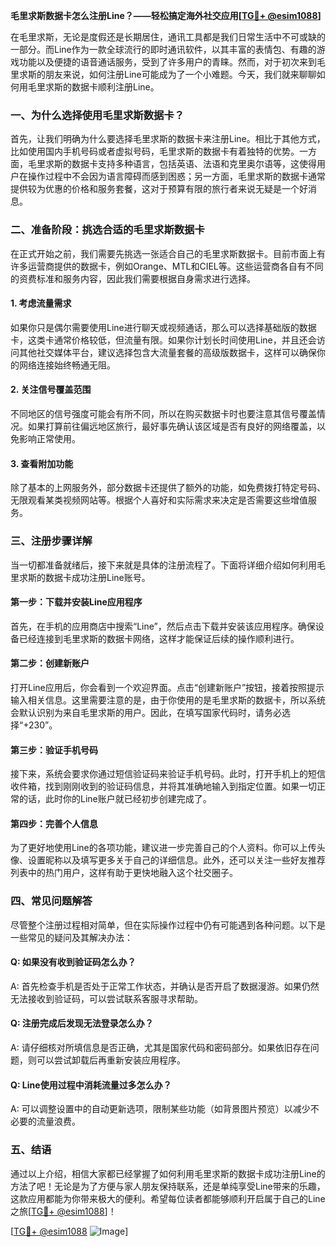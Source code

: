 **毛里求斯数据卡怎么注册Line？——轻松搞定海外社交应用[[TG💪+ @esim1088](https://t.me/s/esim1088)]**

在毛里求斯，无论是度假还是长期居住，通讯工具都是我们日常生活中不可或缺的一部分。而Line作为一款全球流行的即时通讯软件，以其丰富的表情包、有趣的游戏功能以及便捷的语音通话服务，受到了许多用户的青睐。然而，对于初次来到毛里求斯的朋友来说，如何注册Line可能成为了一个小难题。今天，我们就来聊聊如何用毛里求斯的数据卡顺利注册Line。

### 一、为什么选择使用毛里求斯数据卡？

首先，让我们明确为什么要选择毛里求斯的数据卡来注册Line。相比于其他方式，比如使用国内手机号码或者虚拟号码，毛里求斯的数据卡有着独特的优势。一方面，毛里求斯的数据卡支持多种语言，包括英语、法语和克里奥尔语等，这使得用户在操作过程中不会因为语言障碍而感到困惑；另一方面，毛里求斯的数据卡通常提供较为优惠的价格和服务套餐，这对于预算有限的旅行者来说无疑是一个好消息。

### 二、准备阶段：挑选合适的毛里求斯数据卡

在正式开始之前，我们需要先挑选一张适合自己的毛里求斯数据卡。目前市面上有许多运营商提供的数据卡，例如Orange、MTL和CIEL等。这些运营商各自有不同的资费标准和服务内容，因此我们需要根据自身需求进行选择。

#### 1. 考虑流量需求

如果你只是偶尔需要使用Line进行聊天或视频通话，那么可以选择基础版的数据卡，这类卡通常价格较低，但流量有限。如果你计划长时间使用Line，并且还会访问其他社交媒体平台，建议选择包含大流量套餐的高级版数据卡，这样可以确保你的网络连接始终畅通无阻。

#### 2. 关注信号覆盖范围

不同地区的信号强度可能会有所不同，所以在购买数据卡时也要注意其信号覆盖情况。如果打算前往偏远地区旅行，最好事先确认该区域是否有良好的网络覆盖，以免影响正常使用。

#### 3. 查看附加功能

除了基本的上网服务外，部分数据卡还提供了额外的功能，如免费拨打特定号码、无限观看某类视频网站等。根据个人喜好和实际需求来决定是否需要这些增值服务。

### 三、注册步骤详解

当一切都准备就绪后，接下来就是具体的注册流程了。下面将详细介绍如何利用毛里求斯的数据卡成功注册Line账号。

#### 第一步：下载并安装Line应用程序

首先，在手机的应用商店中搜索“Line”，然后点击下载并安装该应用程序。确保设备已经连接到毛里求斯的数据卡网络，这样才能保证后续的操作顺利进行。

#### 第二步：创建新账户

打开Line应用后，你会看到一个欢迎界面。点击“创建新账户”按钮，接着按照提示输入相关信息。这里需要注意的是，由于你使用的是毛里求斯的数据卡，所以系统会默认识别为来自毛里求斯的用户。因此，在填写国家代码时，请务必选择“+230”。

#### 第三步：验证手机号码

接下来，系统会要求你通过短信验证码来验证手机号码。此时，打开手机上的短信收件箱，找到刚刚收到的验证码信息，并将其准确地输入到指定位置。如果一切正常的话，此时你的Line账户就已经初步创建完成了。

#### 第四步：完善个人信息

为了更好地使用Line的各项功能，建议进一步完善自己的个人资料。你可以上传头像、设置昵称以及填写更多关于自己的详细信息。此外，还可以关注一些好友推荐列表中的热门用户，这样有助于更快地融入这个社交圈子。

### 四、常见问题解答

尽管整个注册过程相对简单，但在实际操作过程中仍有可能遇到各种问题。以下是一些常见的疑问及其解决办法：

#### Q: 如果没有收到验证码怎么办？
A: 首先检查手机是否处于正常工作状态，并确认是否开启了数据漫游。如果仍然无法接收到验证码，可以尝试联系客服寻求帮助。

#### Q: 注册完成后发现无法登录怎么办？
A: 请仔细核对所填信息是否正确，尤其是国家代码和密码部分。如果依旧存在问题，则可以尝试卸载后再重新安装应用程序。

#### Q: Line使用过程中消耗流量过多怎么办？
A: 可以调整设置中的自动更新选项，限制某些功能（如背景图片预览）以减少不必要的流量浪费。

### 五、结语

通过以上介绍，相信大家都已经掌握了如何利用毛里求斯的数据卡成功注册Line的方法了吧！无论是为了方便与家人朋友保持联系，还是单纯享受Line带来的乐趣，这款应用都能为你带来极大的便利。希望每位读者都能够顺利开启属于自己的Line之旅[[TG💪+ @esim1088](https://t.me/s/esim1088)]！

[[TG💪+ @esim1088](https://t.me/s/esim1088) ![Image](https://i.postimg.cc/4NQfJmqS/Snipaste-2025-05-13-00-14-12.png)]